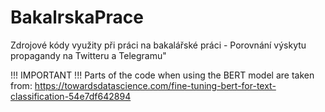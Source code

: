 # BakalrskaPrace
Zdrojové kódy využity při práci na bakalářské práci - Porovnání výskytu propagandy na Twitteru a Telegramu"

!!! IMPORTANT !!!
Parts of the code when using the BERT model are taken from:
https://towardsdatascience.com/fine-tuning-bert-for-text-classification-54e7df642894
